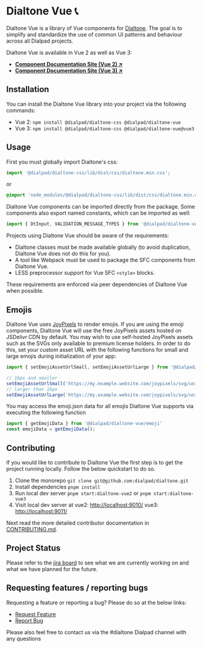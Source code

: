 # Dialtone Vue 📞

Dialtone Vue is a library of Vue components for [Dialtone][dt]. The goal is to simplify and standardize the use of common UI patterns and behaviour across all Dialpad projects.

Dialtone Vue is available in Vue 2 as well as Vue 3:

- **[Component Documentation Site (Vue 2) ↗️][dialtone-vue]**
- **[Component Documentation Site (Vue 3) ↗️][dialtone-vue3]**

[dt]: https://dialtone.dialpad.com
[dialtone-vue]: https://dialtone.dialpad.com/vue
[dialtone-vue3]: https://dialtone.dialpad.com/vue3

## Installation

You can install the Dialtone Vue library into your project via the following commands:

- Vue 2: `npm install @dialpad/dialtone-css @dialpad/dialtone-vue`
- Vue 3: `npm install @dialpad/dialtone-css @dialpad/dialtone-vue@vue3`

## Usage

First you must globally import Dialtone's css:

```js
import '@dialpad/dialtone-css/lib/dist/css/dialtone.min.css';
```

or

```css
@import 'node_modules/@dialpad/dialtone-css/lib/dist/css/dialtone.min.css';
```

Dialtone Vue components can be imported directly from the package. Some components also export named constants, which can be imported as well:

```js
import { DtInput, VALIDATION_MESSAGE_TYPES } from '@dialpad/dialtone-vue';
```

Projects using Dialtone Vue should be aware of the requirements:

- Dialtone classes must be made available globally (to avoid duplication, Dialtone Vue does not do this for you).
- A tool like Webpack must be used to package the SFC components from Dialtone Vue.
- LESS preprocessor support for Vue SFC `<style>` blocks.

These requirements are enforced via peer dependencies of Dialtone Vue when possible.

## Emojis

Dialtone Vue uses [JoyPixels](https://www.joypixels.com/) to render emojis. If you are using the emoji components, Dialtone Vue will use the free JoyPixels assets hosted on JSDelivr CDN by default.
You may wish to use self-hosted JoyPixels assets such as the SVGs only available to premium license holders.
In order to do this, set your custom asset URL with the following functions for small and large emojis during initialization of your app:

```js
import { setEmojiAssetUrlSmall, setEmojiAssetUrlLarge } from '@dialpad/dialtone-vue/emoji'

// 16px and smaller
setEmojiAssetUrlSmall('https://my.example.website.com/joypixels/svg/unicode/32/', '.png')
// larger than 16px
setEmojiAssetUrlLarge('https://my.example.website.com/joypixels/svg/unicode/', '.svg')
```

You may access the emoji.json data for all emojis Dialtone Vue supports via executing the following function

```js
import { getEmojiData } from '@dialpad/dialtone-vue/emoji'
const emojiData = getEmojiData();
```

## Contributing

If you would like to contribute to Dialtone Vue the first step is to get the project running locally. Follow the below quickstart to do so.

1. Clone the monorepo `git clone git@github.com:dialpad/dialtone.git`
2. Install dependencies `pnpm install`
3. Run local dev server `pnpm start:dialtone-vue2` or `pnpm start:dialtone-vue3`
4. Visit local dev server at vue2: <http://localhost:9010/> vue3: <http://localhost:9011/>

Next read the more detailed contributor documentation in [CONTRIBUTING.md](.github/CONTRIBUTING.md).

## Project Status

Please refer to the [jira board][jira] to see what we are currently working on and what we have planned for the future.

[jira]: https://dialpad.atlassian.net/jira/software/c/projects/DLT/boards/548/backlog

## Requesting features / reporting bugs

Requesting a feature or reporting a bug? Please do so at the below links:

- [Request Feature](https://dialpad.atlassian.net/secure/CreateIssue.jspa?issuetype=10975&pid=12508)
- [Report Bug](https://dialpad.atlassian.net/secure/CreateIssue.jspa?issuetype=1&pid=12508)

Please also feel free to contact us via the #dialtone Dialpad channel with any questions
